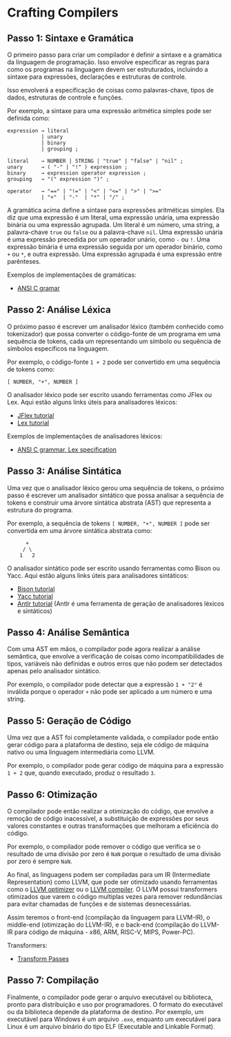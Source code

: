 # Crafting Compilers

## Passo 1: Sintaxe e Gramática

O primeiro passo para criar um compilador é definir a sintaxe e a gramática da linguagem de programação. Isso envolve especificar as regras para como os programas na linguagem devem ser estruturados, incluindo a sintaxe para expressões, declarações e estruturas de controle.

Isso envolverá a especificação de coisas como palavras-chave, tipos de dados, estruturas de controle e funções.

Por exemplo, a sintaxe para uma expressão aritmética simples pode ser definida como:

```
expression → literal
           | unary
           | binary
           | grouping ;

literal    → NUMBER | STRING | "true" | "false" | "nil" ;
unary      → ( "-" | "!" ) expression ;
binary     → expression operator expression ;
grouping   → "(" expression ")" ;

operator   → "==" | "!=" | "<" | "<=" | ">" | ">="
           | "+"  | "-"  | "*" | "/" ;
```

A gramática acima define a sintaxe para expressões aritméticas simples. Ela diz que uma expressão é um literal, uma expressão unária, uma expressão binária ou uma expressão agrupada. Um literal é um número, uma string, a palavra-chave `true` ou `false` ou a palavra-chave `nil`. Uma expressão unária é uma expressão precedida por um operador unário, como `-` ou `!`. Uma expressão binária é uma expressão seguida por um operador binário, como `+` ou `*`, e outra expressão. Uma expressão agrupada é uma expressão entre parênteses.

Exemplos de implementações de gramáticas:

- [ANSI C gramar](https://www.lysator.liu.se/c/ANSI-C-grammar-y.html)


## Passo 2: Análise Léxica

O próximo passo é escrever um analisador léxico (também conhecido como tokenizador) que possa converter o código-fonte de um programa em uma sequência de tokens, cada um representando um símbolo ou sequência de símbolos específicos na linguagem.

Por exemplo, o código-fonte `1 + 2` pode ser convertido em uma sequência de tokens como:

```
[ NUMBER, "+", NUMBER ]
```

O analisador léxico pode ser escrito usando ferramentas como JFlex ou Lex. Aqui estão alguns links úteis para analisadores léxicos:

- [JFlex tutorial](http://jflex.de/manual.html)
- [Lex tutorial](https://web.cs.hacettepe.edu.tr/~bbm301/lectures/lecture3_lex.pdf)

Exemplos de implementações de analisadores léxicos:

- [ANSI C grammar, Lex specification](https://www.lysator.liu.se/c/ANSI-C-grammar-l.html)

## Passo 3: Análise Sintática

Uma vez que o analisador léxico gerou uma sequência de tokens, o próximo passo é escrever um analisador sintático que possa analisar a sequência de tokens e construir uma árvore sintática abstrata (AST) que representa a estrutura do programa.

Por exemplo, a sequência de tokens `[ NUMBER, "+", NUMBER ]` pode ser convertida em uma árvore sintática abstrata como:

```
      +
     / \
    1   2
```

O analisador sintático pode ser escrito usando ferramentas como Bison ou Yacc. Aqui estão alguns links úteis para analisadores sintáticos:

- [Bison tutorial](https://www.gnu.org/software/bison/manual/bison.html)
- [Yacc tutorial](https://web.cs.hacettepe.edu.tr/~bbm301/lectures/lecture4_yacc.pdf)
- [Antlr tutorial](https://www.antlr.org/) (Antlr é uma ferramenta de geração de analisadores léxicos e sintáticos)

## Passo 4: Análise Semântica

Com uma AST em mãos, o compilador pode agora realizar a análise semântica, que envolve a verificação de coisas como incompatibilidades de tipos, variáveis não definidas e outros erros que não podem ser detectados apenas pelo analisador sintático.

Por exemplo, o compilador pode detectar que a expressão `1 + "2"` é inválida porque o operador `+` não pode ser aplicado a um número e uma string.

## Passo 5: Geração de Código

Uma vez que a AST foi completamente validada, o compilador pode então gerar código para a plataforma de destino, seja ele código de máquina nativo ou uma linguagem intermediária como LLVM.

Por exemplo, o compilador pode gerar código de máquina para a expressão `1 + 2` que, quando executado, produz o resultado `3`.

## Passo 6: Otimização

O compilador pode então realizar a otimização do código, que envolve a remoção de código inacessível, a substituição de expressões por seus valores constantes e outras transformações que melhoram a eficiência do código.

Por exemplo, o compilador pode remover o código que verifica se o resultado de uma divisão por zero é `NaN` porque o resultado de uma divisão por zero é sempre `NaN`.

Ao final, as linguagens podem ser compiladas para um IR (Intermediate Representation) como LLVM, que pode ser otimizado usando ferramentas como o [LLVM optimizer](https://llvm.org/docs/CommandGuide/opt.html) ou o [LLVM compiler](https://llvm.org/docs/CommandGuide/llc.html). O LLVM possui transformers otimizados que varem o código multiplas vezes para remover redundâncias para evitar chamadas de funções e de sistemas desnecessárias.

Assim teremos o front-end (compilação da linguagem para LLVM-IR), o middle-end (otimização do LLVM-IR), e o back-end (compilação do LLVM-IR para código de máquina - x86, ARM, RISC-V, MIPS, Power-PC).

Transformers:

- [Transform Passes](https://llvm.org/docs/Passes.html)

## Passo 7: Compilação

Finalmente, o compilador pode gerar o arquivo executável ou biblioteca, pronto para distribuição e uso por programadores. O formato do executável ou da biblioteca depende da plataforma de destino. Por exemplo, um executável para Windows é um arquivo `.exe`, enquanto um executável para Linux é um arquivo binário do tipo ELF (Executable and Linkable Format).